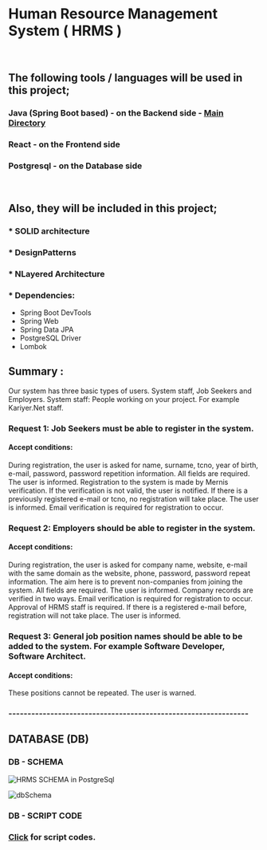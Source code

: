 # Human Resource Management System ( HRMS )

<br/>

## The following tools / languages will be used in this project;

### Java (Spring Boot based) - on the Backend side - [Main Directory](https://github.com/fdeniz07/HRMS/tree/master/hrms/src/main/java/kodlamaio/hrms) 
### React - on the Frontend side
### Postgresql - on the Database side

<br/>

## Also, they will be included in this project;

### * SOLID architecture 
### * DesignPatterns
### * NLayered Architecture

### * Dependencies:
- Spring Boot DevTools
- Spring Web
- Spring Data JPA
- PostgreSQL Driver
- Lombok

## Summary :
Our system has three basic types of users. System staff, Job Seekers and Employers.
System staff: People working on your project. For example Kariyer.Net staff.


### Request 1: Job Seekers must be able to register in the system.

#### Accept conditions:
During registration, the user is asked for name, surname, tcno, year of birth, e-mail, password, password repetition information.
All fields are required. The user is informed.
Registration to the system is made by Mernis verification.
If the verification is not valid, the user is notified.
If there is a previously registered e-mail or tcno, no registration will take place. The user is informed.
Email verification is required for registration to occur.

### Request 2: Employers should be able to register in the system.

#### Accept conditions:
During registration, the user is asked for company name, website, e-mail with the same domain as the website, phone, password, password repeat information. The aim here is to prevent non-companies from joining the system.
All fields are required. The user is informed.
Company records are verified in two ways. Email verification is required for registration to occur. Approval of HRMS staff is required.
If there is a registered e-mail before, registration will not take place. The user is informed.

### Request 3: General job position names should be able to be added to the system. For example Software Developer, Software Architect.

#### Accept conditions:
These positions cannot be repeated. The user is warned.


### ---------------------------------------------------------------

## DATABASE (DB)

### DB - SCHEMA

![HRMS SCHEMA in PostgreSql](https://user-images.githubusercontent.com/81612480/119210451-69f90200-baac-11eb-895a-691616ce982e.png)

![dbSchema](https://user-images.githubusercontent.com/81612480/119210454-6d8c8900-baac-11eb-932a-a13425e22f60.png)


### DB - SCRIPT CODE

### <a href="DbSchema_Script.sql">Click</a> for script codes.





